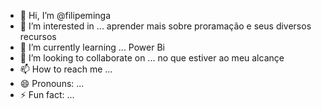 - 👋 Hi, I’m @filipeminga
- 👀 I’m interested in ... aprender mais sobre proramação e seus diversos recursos
- 🌱 I’m currently learning ... Power Bi
- 💞️ I’m looking to collaborate on ... no que estiver ao meu alcançe 
- 📫 How to reach me ...
- 😄 Pronouns: ...
- ⚡ Fun fact: ...

<!---
filipeminga/filipeminga is a ✨ special ✨ repository because its `README.md` (this file) appears on your GitHub profile.
You can click the Preview link to take a look at your changes.
--->
